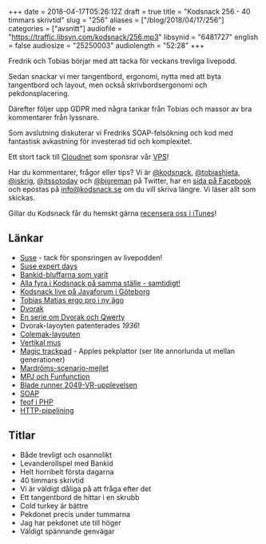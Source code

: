 +++
date = 2018-04-17T05:26:12Z
draft = true
title = "Kodsnack 256 - 40 timmars skrivtid"
slug = "256"
aliases = ["/blog/2018/04/17/256"]
categories = ["avsnitt"]
audiofile = "https://traffic.libsyn.com/kodsnack/256.mp3"
libsynid = "6481727"
english = false
audiosize = "25250003"
audiolength = "52:28"
+++

Fredrik och Tobias börjar med att tacka för veckans trevliga livepodd.

Sedan snackar vi mer tangentbord, ergonomi, nytta med att byta tangentbord och layout, men också skrivbordsergonomi och pekdonsplacering.

Därefter följer upp GDPR med några tankar från Tobias och massor av bra kommentarer från lyssnare. 

Som avslutning diskuterar vi Fredriks SOAP-felsökning och kod med fantastisk avkastning för investerad tid och komplexitet.

Ett stort tack till [Cloudnet](http://www.cloudnet.se) som sponsrar vår [VPS](http://en.wikipedia.org/wiki/Virtual_private_server)!

Har du kommentarer, frågor eller tips? Vi är [@kodsnack](https://www.twitter.com/kodsnack), [@tobiashieta](https://www.twitter.com/tobiashieta), [@iskrig](https://www.twitter.com/iskrig), [@itssotoday](https://twitter.com/itssotoday) och [@bjoreman](https://www.twitter.com/bjoreman) på Twitter, har en [sida på Facebook](https://www.facebook.com/kodsnack) och epostas på [info@kodsnack.se](mailto:info@kodsnack.se) om du vill skriva längre. Vi läser allt som skickas.

Gillar du Kodsnack får du hemskt gärna [recensera oss i iTunes](http://itunes.apple.com/se/podcast/kodsnack/id561631498?l=en)!

## Länkar ##
* [Suse](https://www.suse.com/) - tack för sponsringen av livepodden!
* [Suse expert days](http://events.suse.com/events/2018-emea-suse-expert-days-stockholm/event-summary-485f854012564722a25130b3f81c0af2.aspx)
* [Bankid-bluffarna som varit](https://www.svt.se/nyheter/inrikes/ligor-har-lurat-till-sig-50-miljoner-pa-ett-halvar)
* [Alla fyra i Kodsnack på samma ställe - samtidigt!](https://twitter.com/KodSnack/status/983988622503407617)
* [Kodsnack live på Javaforum i Göteborg](https://www.meetup.com/Javaforum-Goteborg/events/246859957/)
* [Tobias Matias ergo pro i ny ägo](https://twitter.com/petterssonm82/status/984872068725575680)
* [Dvorak](https://en.wikipedia.org/wiki/Dvorak_Simplified_Keyboard)
* [En serie om Dvorak och Qwerty](http://www.dvzine.org/zine/index.html)
* Dvorak-layoyten patenterades *1936*!
* [Colemak-layouten](https://en.wikipedia.org/wiki/Colemak)
* [Vertikal mus](https://evoluent.com/products/vm4r/)
* [Magic trackpad](https://macworld.idg.se/2.1038/1.641028/test-apple-magic-trackpad-2) - Apples pekplattor (ser lite annorlunda ut mellan generationer)
* [Mardröms-scenario-mejlet](https://www.linkedin.com/pulse/nightmare-letter-subject-access-request-under-gdpr-karbaliotis/)
* [MPJ och Funfunction](https://www.youtube.com/funfunfunction)
* [Blade runner 2049-VR-upplevelsen](https://www.oculus.com/experiences/gear-vr/1558723417494666/)
* [SOAP](https://en.wikipedia.org/wiki/SOAP)
* [feof i PHP](http://php.net/manual/en/function.feof.php)
* [HTTP-pipelining](https://en.wikipedia.org/wiki/HTTP_pipelining)

## Titlar ##
* Både trevligt och osannolikt
* Levanderollspel med Bankid
* Helt horribelt första dagarna
* 40 timmars skrivtid
* Vi är väldigt dåliga på att fråga efter det
* Ett tangentbord de hittar i en skrubb
* Cold turkey är bättre
* Pekdonet precis under tummarna
* Jag har pekdonet ute till höger
* Väldigt spännande genvägar